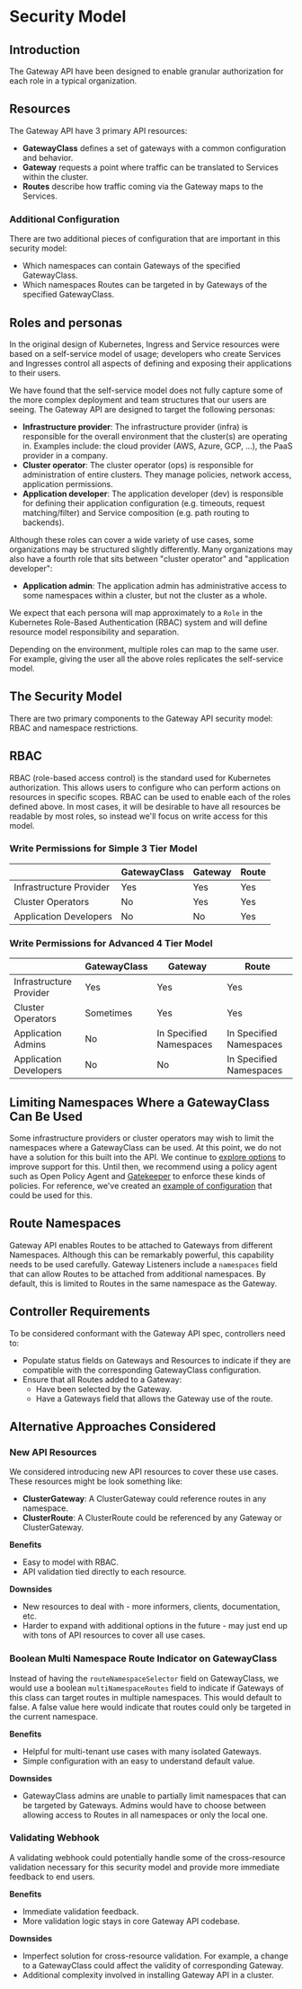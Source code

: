# Security Model

## Introduction
The Gateway API have been designed to enable granular authorization for each
role in a typical organization.

## Resources
The Gateway API have 3 primary API resources:

* **GatewayClass** defines a set of gateways with a common configuration and
  behavior.
* **Gateway** requests a point where traffic can be translated to Services
  within the cluster.
* **Routes** describe how traffic coming via the Gateway maps to the Services.

### Additional Configuration
There are two additional pieces of configuration that are important in this
security model:

* Which namespaces can contain Gateways of the specified GatewayClass.
* Which namespaces Routes can be targeted in by Gateways of the specified
  GatewayClass.

## Roles and personas

In the original design of Kubernetes, Ingress and Service resources were
based on a self-service model of usage; developers who create Services and
Ingresses control all aspects of defining and exposing their applications to
their users.

We have found that the self-service model does not fully capture some of the
more complex deployment and team structures that our users are seeing. The
Gateway API are designed to target the following personas:

* **Infrastructure provider**: The infrastructure provider (infra) is
  responsible for the overall environment that the cluster(s) are operating in.
  Examples include: the cloud provider (AWS, Azure, GCP, ...), the PaaS provider
  in a company.
* **Cluster operator**: The cluster operator (ops) is responsible for
  administration of entire clusters. They manage policies, network access,
  application permissions.
* **Application developer**: The application developer (dev) is responsible for
  defining their application configuration (e.g. timeouts, request
  matching/filter) and Service composition (e.g. path routing to backends).

Although these roles can cover a wide variety of use cases, some organizations
may be structured slightly differently. Many organizations may also have a
fourth role that sits between "cluster operator" and "application developer":

* **Application admin**: The application admin has administrative access to some
  namespaces within a cluster, but not the cluster as a whole.

We expect that each persona will map approximately to a `Role` in the Kubernetes
Role-Based Authentication (RBAC) system and will define resource model
responsibility and separation.

Depending on the environment, multiple roles can map to the same user.
For example, giving the user all the above roles replicates the self-service
model.

## The Security Model
There are two primary components to the Gateway API security model: RBAC and
namespace restrictions.

## RBAC
RBAC (role-based access control) is the standard used for Kubernetes
authorization. This allows users to configure who can perform actions on
resources in specific scopes. RBAC can be used to enable each of the roles
defined above. In most cases, it will be desirable to have all resources be
readable by most roles, so instead we'll focus on write access for this model.

### Write Permissions for Simple 3 Tier Model
| | GatewayClass | Gateway | Route |
|-|-|-|-|
| Infrastructure Provider | Yes | Yes | Yes |
| Cluster Operators | No | Yes | Yes |
| Application Developers | No | No | Yes |

### Write Permissions for Advanced 4 Tier Model
| | GatewayClass | Gateway | Route |
|-|-|-|-|
| Infrastructure Provider | Yes | Yes | Yes |
| Cluster Operators | Sometimes | Yes | Yes |
| Application Admins | No | In Specified Namespaces | In Specified Namespaces |
| Application Developers | No | No | In Specified Namespaces |

## Limiting Namespaces Where a GatewayClass Can Be Used
Some infrastructure providers or cluster operators may wish to limit the
namespaces where a GatewayClass can be used. At this point, we do not have a
solution for this built into the API. We continue to [explore
options](https://github.com/kubernetes-sigs/gateway-api/issues/375) to improve
support for this. Until then, we recommend using a policy agent such as Open
Policy Agent and [Gatekeeper](https://github.com/open-policy-agent/gatekeeper)
to enforce these kinds of policies. For reference, we've created an [example of
configuration](https://github.com/open-policy-agent/gatekeeper-library/pull/24)
that could be used for this.

## Route Namespaces
Gateway API enables Routes to be attached to Gateways from different Namespaces.
Although this can be remarkably powerful, this capability needs to be used
carefully. Gateway Listeners include a `namespaces` field that can allow Routes
to be attached from additional namespaces. By default, this is limited to Routes
in the same namespace as the Gateway.

## Controller Requirements
To be considered conformant with the Gateway API spec, controllers need to:

* Populate status fields on Gateways and Resources to indicate if they are
  compatible with the corresponding GatewayClass configuration.
* Ensure that all Routes added to a Gateway:
    * Have been selected by the Gateway.
    * Have a Gateways field that allows the Gateway use of the route.

## Alternative Approaches Considered
### New API Resources
We considered introducing new API resources to cover these use cases. These
resources might be look something like:

* **ClusterGateway**: A ClusterGateway could reference routes in any namespace.
* **ClusterRoute**: A ClusterRoute could be referenced by any Gateway or
  ClusterGateway.

**Benefits**

* Easy to model with RBAC.
* API validation tied directly to each resource.

**Downsides**

* New resources to deal with - more informers, clients, documentation, etc.
* Harder to expand with additional options in the future - may just end up with
  tons of API resources to cover all use cases.

### Boolean Multi Namespace Route Indicator on GatewayClass
Instead of having the `routeNamespaceSelector` field on GatewayClass, we would
use a boolean `multiNamespaceRoutes` field to indicate if Gateways of this class
can target routes in multiple namespaces. This would default to false. A false
value here would indicate that routes could only be targeted in the current
namespace.

**Benefits**

* Helpful for multi-tenant use cases with many isolated Gateways.
* Simple configuration with an easy to understand default value.

**Downsides**

* GatewayClass admins are unable to partially limit namespaces that can be
  targeted by Gateways. Admins would have to choose between allowing access to
  Routes in all namespaces or only the local one.

### Validating Webhook
A validating webhook could potentially handle some of the cross-resource
validation necessary for this security model and provide more immediate feedback
to end users.

**Benefits**

* Immediate validation feedback.
* More validation logic stays in core Gateway API codebase.

**Downsides**

* Imperfect solution for cross-resource validation. For example, a change to a
  GatewayClass could affect the validity of corresponding Gateway.
* Additional complexity involved in installing Gateway API in a cluster.
